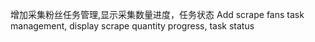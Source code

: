 增加采集粉丝任务管理,显示采集数量进度，任务状态
Add scrape fans task management, display scrape quantity progress, task status
